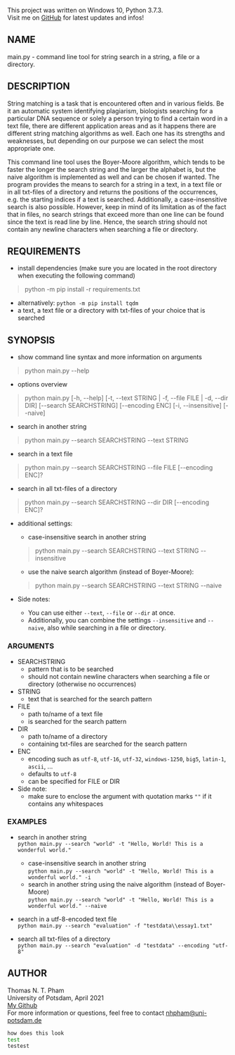 This project was written on Windows 10, Python 3.7.3.  
Visit me on [GitHub](https://github.com/thommy24/StringMatcher) for latest updates and infos!

## NAME
main.py - command line tool for string search in a string, a file or a directory.

## DESCRIPTION
String matching is a task that is encountered often and in various fields. Be it an automatic system identifying plagiarism, biologists searching for a particular DNA sequence or solely a person trying to find a certain word in a text file, there are different application areas and as it happens there are different string matching algorithms as well. Each one has its strengths and weaknesses, but depending on our purpose we can select the most appropriate one.

This command line tool uses the Boyer-Moore algorithm, which tends to be faster the longer the search string and the larger the alphabet is, but the naive algorithm is implemented as well and can be chosen if wanted. The program provides the means to search for a string in a text, in a text file or in all txt-files of a directory and returns the positions of the occurrences, e.g. the starting indices if a text is searched. Additionally, a case-insensitive search is also possible. However, keep in mind of its limitation as of the fact that in files, no search strings that exceed more than one line can be found since the text is read line by line. Hence, the search string should not contain any newline characters when searching a file or directory.

##  REQUIREMENTS
- install dependencies (make sure you are located in the root directory when executing the following command)  
> python -m pip install -r requirements.txt  
- alternatively: `python -m pip install tqdm`
- a text, a text file or a directory with txt-files of your choice that is searched

## SYNOPSIS
- show command line syntax and more information on arguments
> python main.py --help

- options overview
> python main.py [-h, --help] [-t, --text STRING | -f, --file FILE | -d, --dir DIR] [--search SEARCHSTRING] [--encoding ENC] [-i, --insensitive] [--naive]

- search in another string
> python main.py --search SEARCHSTRING --text STRING

- search in a text file
> python main.py --search SEARCHSTRING --file FILE [--encoding ENC]?

- search in all txt-files of a directory
> python main.py --search SEARCHSTRING --dir DIR [--encoding ENC]?

- additional settings:
    - case-insensitive search in another string
    > python main.py --search SEARCHSTRING --text STRING --insensitive

    - use the naive search algorithm (instead of Boyer-Moore):
    > python main.py --search SEARCHSTRING --text STRING --naive

- Side notes:
    - You can use either `--text`, `--file` or `--dir` at once.
    - Additionally, you can combine the settings `--insensitive` and `--naive`, also while searching in a file or directory.

### ARGUMENTS
- SEARCHSTRING
    - pattern that is to be searched
    - should not contain newline characters when searching a file or directory (otherwise no occurrences)
- STRING
    - text that is searched for the search pattern
- FILE
    - path to/name of a text file
    - is searched for the search pattern
- DIR
    - path to/name of a directory
    - containing txt-files are searched for the search pattern
- ENC
    - encoding such as `utf-8`, `utf-16`, `utf-32`, `windows-1250`, `big5`, `latin-1`, `ascii`, ...
    - defaults to `utf-8`
    - can be specified for FILE or DIR
- Side note:
    - make sure to enclose the argument with quotation marks `""` if it contains any whitespaces

### EXAMPLES
- search in another string  
`python main.py --search "world" -t "Hello, World! This is a wonderful world."`
    - case-insensitive search in another string  
    `python main.py --search "world" -t "Hello, World! This is a wonderful world." -i`
    - search in another string using the naive algorithm (instead of Boyer-Moore)  
    `python main.py --search "world" -t "Hello, World! This is a wonderful world." --naive`

- search in a utf-8-encoded text file  
`python main.py --search "evaluation" -f "testdata\\essay1.txt"`

- search all txt-files of a directory  
`python main.py --search "evaluation" -d "testdata" --encoding "utf-8"`

## AUTHOR
Thomas N. T. Pham  
University of Potsdam, April 2021  
[My Github](https://github.com/thommy24/StringMatcher)  
For more information or questions, feel free to contact nhpham@uni-potsdam.de

```sh
how does this look
test  
testest
```
